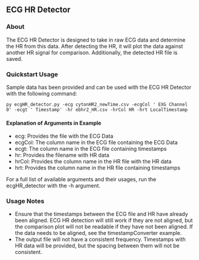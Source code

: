 ## ECG HR Detector
### About
The ECG HR Detector is designed to take in raw ECG data and determine the HR from this data. After detecting the HR, it will plot the data against another HR signal for comparison. Additionally, the detected HR file is saved.

### Quickstart Usage
Sample data has been provided and can be used with the ECG HR Detector with the following command:

```py ecgHR_detector.py -ecg cytonHR2_newTime.csv -ecgCol ' EXG Channel 0' -ecgt ' Timestamp' -hr ebhr2_HR.csv -hrCol HR -hrt LocalTimestamp```

#### Explanation of Arguments in Example
- ecg: Provides the file with the ECG Data
- ecgCol: The column name in the ECG file containing the ECG Data
- ecgt: The column name in the ECG file containing timestamps
- hr: Provides the filename with HR data
- hrCol: Provides the column name in the HR file with the HR data
- hrt: Provides the column name in the HR file containing timestamps

For a full list of available arguments and their usages, run the ecgHR_detector with the -h argument.

### Usage Notes
- Ensure that the timestamps between the ECG file and HR have already been aligned. ECG HR detection will still work if they are not aligned, but the comparison plot will not be readable if they have not been aligned. If the data needs to be aligned, see the timestampConverter example.
- The output file will not have a consistent frequency. Timestamps with HR data will be provided, but the spacing between them will not be consistent.